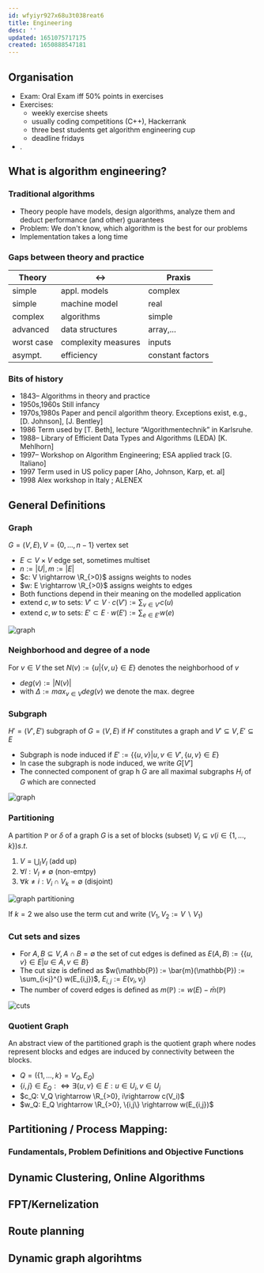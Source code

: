 ```yaml
---
id: wfyiyr927x68u3t038reat6
title: Engineering
desc: ''
updated: 1651075717175
created: 1650888547181
---
```


## Organisation

- Exam: Oral Exam iff 50% points in exercises
- Exercises:
  - weekly exercise sheets
  - usually coding competitions (C++), Hackerrank
  - three best students get algorithm engineering cup
  - deadline fridays
- .

## What is algorithm engineering?

### Traditional algorithms

- Theory people have models, design algorithms, analyze them and deduct performance (and other) guarantees
- Problem: We don't know, which algorithm is the best for our problems
- Implementation takes a long time

### Gaps between theory and practice

| Theory    | $\leftrightarrow$ | Praxis |
|---------------- | --------------- | --------------- |
| simple    | appl. models    | complex    |
| simple    | machine model    | real    |
| complex   | algorithms   | simple   |
| advanced  | data structures | array,... |
| worst case| complexity measures | inputs |
| asympt. | efficiency| constant factors |

### Bits of history

- 1843– Algorithms in theory and practice
- 1950s,1960s Still infancy
- 1970s,1980s Paper and pencil algorithm theory. Exceptions exist, e.g., [D. Johnson], [J. Bentley]
- 1986 Term used by [T. Beth], lecture “Algorithmentechnik” in Karlsruhe.
- 1988– Library of Efficient Data Types and Algorithms (LEDA) [K. Mehlhorn]
- 1997– Workshop on Algorithm Engineering; ESA applied track [G. Italiano]
- 1997 Term used in US policy paper [Aho, Johnson, Karp, et. al]
- 1998 Alex workshop in Italy ; ALENEX

## General Definitions

### Graph

$G=(V,E), V=\{0,...,n-1\}$ vertex set
- $E\subset V\times V$ edge set, sometimes multiset
- $n := |U|, m := |E|$
- $c: V \rightarrow \R_{>0}$ assigns weights to nodes
- $w: E \rightarrow \R_{>0}$ assigns weights to edges
- Both functions depend in their meaning on the modelled application
- extend $c,w$ to sets: $V'\subset V \cdot c(V') := \sum_{v\in V'} c(u)$
- extend $c,w$ to sets: $E'\subset E \cdot w(E') := \sum_{e\in E'} w(e)$

![graph](/assets/svg/cs.algoritms.graph.svg)

### Neighborhood and degree of a node

For $v\in V$ the set $N(v) := \{u| \{v,u\}\in E \}$ denotes the neighborhood of $v$

- $deg(v) :=  |N(v)|$
- with $\Delta := max_{v\in V} deg(v)$ we denote the max. degree

### Subgraph

$H'=(V',E')$ subgraph of $G=(V,E)$ if $H'$ constitutes a graph and $V' \subseteq V, E' \subseteq E$

- Subgraph is node induced if $E':=\{\{u,v\}|u,v\in V', \{u,v\}\in E\}$
- In case the subgraph is node induced, we write $G[V']$
- The connected component of grap h $G$ are all maximal subgraphs $H_i$ of $G$ which are connected

![graph](/assets/svg/cs.algoritms.subGraph.svg)

### Partitioning

A partition $\mathbb{P}$ or $\delta$ of a graph $G$ is a set of blocks (subset) $V_i \subseteq v (i\in \{1,...,k\}) s.t.$

1. $V = \bigcup_l V_l$ (add up)
2. $\forall l: V_l \neq \emptyset$ (non-emtpy)
3. $\forall k \neq i: V_i \cap V_k = \emptyset$ (disjoint)

![graph partitioning](/assets/svg/graphpartitioning.svg)

If $k=2$ we also use the term cut and write $(V_1, V_2 := V\backslash V_1)$

### Cut sets and sizes

- For $A,B \subseteq V, A\cap B=\emptyset$ the set of cut edges is defined as $E(A,B):=\{\{u,v\} \in E | u\in A, v\in B\}$
- The cut size is defined as $w(\mathbb{P}) := \bar{m}(\mathbb{P}) := \sum_{i<j}^{} w(E_{i,j})$, $E_{i,j}:= E(v_i, v_j)$
- The number of coverd edges is defined as $m(\mathbb{P}):= w(E) - \bar{m}(\mathbb{P})$

![cuts](/assets/excalidraw/cs.algorithms.engineering.cuts.excalidraw.svg)
### Quotient Graph

An abstract view of the partitioned graph is the quotient graph where nodes represent blocks and edges are induced by connectivity between the blocks.

- $Q=(\{1,...,k\}=V_Q, E_Q)$
- $\{i,j\}\in E_Q :\Leftrightarrow \exists \{u,v\}\in E: u\in U_i, v\in U_j$
- $c_Q: V_Q \rightarrow \R_{>0}, i\rightarrow c(V_i)$
- $w_Q: E_Q \rightarrow \R_{>0}, \{i,j\} \rightarrow w(E_{i,j})$

## Partitioning / Process Mapping:

### Fundamentals, Problem Definitions and Objective Functions

## Dynamic Clustering, Online Algorithms

## FPT/Kernelization

## Route planning

## Dynamic graph algorihtms
